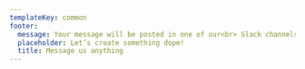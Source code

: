 ```yaml
---
templateKey: common
footer:
  message: Your message will be posted in one of our<br> Slack channels.
  placeholder: Let’s create something dope!
  title: Message us anything
---
```


